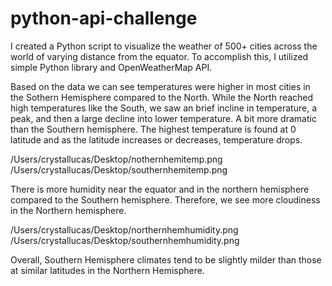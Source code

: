 # python-api-challenge
I created a Python script to visualize the weather of 500+ cities across the world of varying distance from the equator. To accomplish this, I utilized simple Python library and OpenWeatherMap API.

Based on the data we can see temperatures were higher in most cities in the Sothern Hemisphere compared to the North. While the North reached high temperatures like the South, we saw an brief incline in temperature, a peak, and then a large decline into lower temperature. A bit more dramatic than the Southern hemisphere. The highest temperature is found at 0 latitude and as the latitude increases or decreases, temperature drops. 

/Users/crystallucas/Desktop/nothernhemitemp.png
/Users/crystallucas/Desktop/southernhemitemp.png

There is more humidity near the equator and in the northern hemisphere compared to the Southern hemisphere. Therefore, we see more cloudiness in the Northern hemisphere.

/Users/crystallucas/Desktop/northernhemhumidity.png
/Users/crystallucas/Desktop/southernhemhumidity.png


Overall, Southern Hemisphere climates tend to be slightly milder than those at similar latitudes in the Northern Hemisphere.




